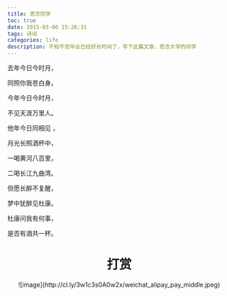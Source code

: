 ```yaml
---
title: 思念同学
toc: true
date: 2015-03-06 15:26:31
tags: 诗词
categories: life
description: 不知不觉毕业已经好长时间了，写下此篇文章，思念大学的同学
---
```

去年今日今时月，

同照你我苍白身。

今年今日今时月，

不见天涯万里人。
<br/>


他年今日同相见 ，

月光长照酒杯中，

一喝黄河八百里，

二喝长江九曲湾。
<br/>

但愿长醉不复醒，

梦中犹醉见杜康。

杜康问我有何事，

是否有酒共一杯。
# <div align=center>**打赏**</div>
<div align=center>
![image](http://cl.ly/3w1c3s0A0w2x/weichat_alipay_pay_middle.jpeg)

